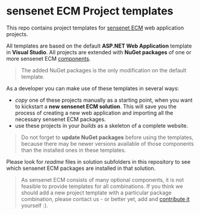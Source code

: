 # sensenet ECM Project templates
This repo contains project templates for [sensenet ECM](https://github.com/SenseNet/sensenet) web application projects.

All templates are based on the default **ASP.NET Web Application** template in **Visual Studio**. All projects are extended with **NuGet packages** of one or more sensenet ECM [components](http://community.sensenet.com/docs/sensenet-components). 

> The added NuGet packages is the only modification on the default template.

As a developer you can make use of these templates in several ways:

- *copy* one of these projects manually as a starting point, when you want to kickstart a **new sensenet ECM solution**. This will save you the process of creating a new web application and importing all the necessary sensenet ECM packages.
- use these projects in your *builds* as a skeleton of a complete website.

> Do not forget to **update NuGet packages** before using the templates, because there may be newer versions available of those components than the installed ones in these templates.

Please look for *readme* files in solution subfolders in this repository to see which sensenet ECM packages are installed in that solution.

> As sensenet ECM consists of many optional components, it is not feasible to provide templates for all combinations. If you think we should add a new project template with a particular package combination, please contact us - or better yet, add and [contribute it](CONTRIBUTING.md) yourself :).
